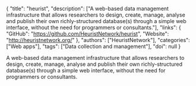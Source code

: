 {
  "title": "heurist",
  "description": ["A web-based data management infrastructure that allows researchers to design, create, manage, analyse and publish their own richly-structured database(s) through a simple web interface, without the need for programmers or consultants."],
  "links": {
    "GitHub": "https://github.com/HeuristNetwork/heurist",
    "Website": "http://heuristnetwork.org/"
  },
  "authors": ["HeuristNetwork"],
  "categories": ["Web apps"],
  "tags": ["Data collection and management"],
  "doi": null
}

<!-- Generated by csv2md.R – do not edit by hand -->

A web-based data management infrastructure that allows researchers to design, create, manage, analyse and publish their own richly-structured database(s) through a simple web interface, without the need for programmers or consultants.